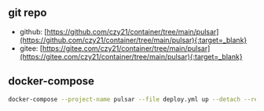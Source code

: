 ## git repo
  - github: [https://github.com/czy21/container/tree/main/pulsar](https://github.com/czy21/container/tree/main/pulsar){:target=_blank}
  - gitee: [https://gitee.com/czy21/container/tree/main/pulsar](https://gitee.com/czy21/container/tree/main/pulsar){:target=_blank}
## docker-compose
```bash
docker-compose --project-name pulsar --file deploy.yml up --detach --remove-orphans
```